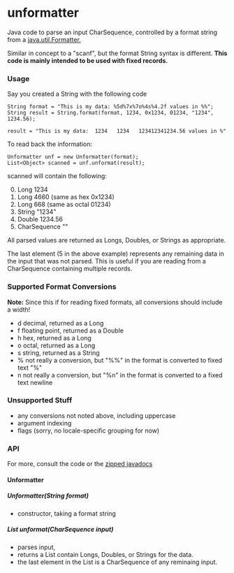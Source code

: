 unformatter
====

Java code to parse an input CharSequence, controlled by a format string from a [java.util.Formatter.](https://docs.oracle.com/javase/8/docs/api/java/util/Formatter.html)

Similar in concept to a "scanf", but the format String syntax is different.  **This code is mainly intended to be used with fixed records.**

### Usage

Say you created a String with the following code

    String format = "This is my data: %5d%7x%7o%4s%4.2f values in %%";
    String result = String.format(format, 1234, 0x1234, 01234, "1234", 1234.56);
    
    result = "This is my data:  1234   1234   123412341234.56 values in %"

To read back the information:

    Unformatter unf = new Unformatter(format);
    List<Object> scanned = unf.unformat(result);

scanned will contain the following:

 0. Long 1234
 1. Long 4660 (same as hex  0x1234)
 2. Long 668  (same as octal 01234)
 3. String "1234"
 4. Double 1234.56
 5. CharSequence ""

All parsed values are returned as Longs, Doubles, or Strings as appropriate.  

The last element (5 in the above example) represents any remaining data in the input that was not parsed.  This is useful if you are reading from a CharSequence containing multiple records.

### Supported Format Conversions

**Note:** Since this if for reading fixed formats, all conversions should include a width!

 * d decimal, returned as a Long
 * f floating point, returned as a Double
 * h hex, returned as a Long
 * o octal, returned as a Long
 * s string, returned as a String
 * % not really a conversion, but "%%" in the format is converted to fixed text "%"
 * n not really a conversion, but "%n" in the format is converted to a fixed text newline

### Unsupported Stuff
 
 * any conversions not noted above, including uppercase
 * argument indexing
 * flags  (sorry, no locale-specific grouping for now)

 
 
### API   
  For more, consult the code or the [zipped javadocs](https://github.com/MorganConrad/unformatter/blob/master/javadocs.zip)

#### Unformatter

##### Unformatter(String format)                    
 * constructor, taking a format string
  
##### List unformat(CharSequence input)     
 * parses input, 
 * returns a List contain Longs, Doubles, or Strings for the data.
 * the last element in the List is a CharSequence of any reminaing input.

    
